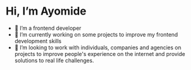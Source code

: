 <h1>Hi, I’m Ayomide </h1>
<ul>
  <li>👀 I’m a frontend developer</li>
<li>🌱 I’m currently working on some projects to improve my frontend development skills</li>
<li>💞️ I’m looking to work with individuals, companies and agencies on projects to improve people's experience on the internet and provide solutions to real life challenges.</li>
</ul>

<!---
codayomide/codayomide is a ✨ special ✨ repository because its `README.md` (this file) appears on your GitHub profile.
You can click the Preview link to take a look at your changes.
--->
